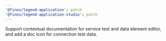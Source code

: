 ```yaml
---
'@finos/legend-application': patch
'@finos/legend-application-studio': patch
---
```


Support contextual documentation for service test and data element editor, and add a doc icon for connection test data.
